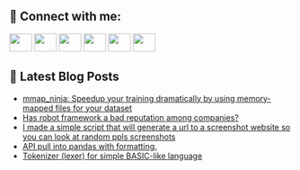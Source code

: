 ## 🔎 Connect with me:
[<img height="32" width="40" src="https://cdn.jsdelivr.net/npm/simple-icons@v5/icons/telegram.svg" />](https://t.me/bullbesh)
[<img height="32" width="40" src="https://cdn.jsdelivr.net/npm/simple-icons@v5/icons/vk.svg" />](https://vk.com/bullbesh)
[<img height="32" width="40" src="https://cdn.jsdelivr.net/npm/simple-icons@v5/icons/twitter.svg" />](https://twitter.com/bullbesh1)
[<img height="32" width="40" src="https://cdn.jsdelivr.net/npm/simple-icons@v5/icons/instagram.svg" />](https://www.instagram.com/bullbesh)
[<img height="32" width="40" src="https://cdn.jsdelivr.net/npm/simple-icons@v5/icons/reddit.svg" />](https://www.reddit.com/user/bullbesh)
[<img height="32" width="40" src="https://cdn.jsdelivr.net/npm/simple-icons@v5/icons/youtube.svg" />](https://www.youtube.com/channel/UCtfjRs6uzgq5mfm8S06WTcg)

## 📕 Latest Blog Posts
<!-- BLOG-POST-LIST:START -->
- [mmap_ninja: Speedup your training dramatically by using memory-mapped files for your dataset](https://www.reddit.com/r/Python/comments/vd0btj/mmap_ninja_speedup_your_training_dramatically_by/)
- [Has robot framework a bad reputation among companies?](https://www.reddit.com/r/Python/comments/vcz4y1/has_robot_framework_a_bad_reputation_among/)
- [I made a simple script that will generate a url to a screenshot website so you can look at random ppls screenshots](https://www.reddit.com/r/Python/comments/vcxto1/i_made_a_simple_script_that_will_generate_a_url/)
- [API pull into pandas with formatting.](https://www.reddit.com/r/Python/comments/vcxna3/api_pull_into_pandas_with_formatting/)
- [Tokenizer &lpar;lexer&rpar; for simple BASIC-like language](https://www.reddit.com/r/Python/comments/vcxeuo/tokenizer_lexer_for_simple_basiclike_language/)
<!-- BLOG-POST-LIST:END -->
